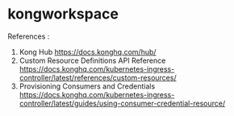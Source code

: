# kongworkspace


References : 

1. Kong Hub
            https://docs.konghq.com/hub/
2. Custom Resource Definitions API Reference
            https://docs.konghq.com/kubernetes-ingress-controller/latest/references/custom-resources/
3.  Provisioning Consumers and Credentials 
            https://docs.konghq.com/kubernetes-ingress-controller/latest/guides/using-consumer-credential-resource/

